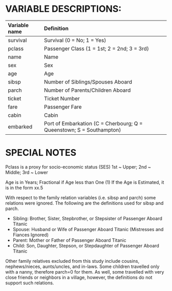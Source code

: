 # VARIABLE DESCRIPTIONS: 

Variable name   | Definition
:-------------- | :-------------
survival        | Survival (0 = No; 1 = Yes)  
pclass          | Passenger Class (1 = 1st; 2 = 2nd; 3 = 3rd)  
name            | Name  
sex             | Sex  
age             | Age  
sibsp           | Number of Siblings/Spouses Aboard  
parch           | Number of Parents/Children Aboard  
ticket          | Ticket Number  
fare            | Passenger Fare  
cabin           | Cabin  
embarked        | Port of Embarkation (C = Cherbourg; Q = Queenstown; S = Southampton)  

# SPECIAL NOTES
Pclass is a proxy for socio-economic status (SES)
1st ~ Upper; 2nd ~ Middle; 3rd ~ Lower

Age is in Years; Fractional if Age less than One (1)
If the Age is Estimated, it is in the form xx.5

With respect to the family relation variables (i.e. sibsp and parch)
some relations were ignored.  The following are the definitions used
for sibsp and parch.

- Sibling:  Brother, Sister, Stepbrother, or Stepsister of Passenger Aboard Titanic
- Spouse:   Husband or Wife of Passenger Aboard Titanic (Mistresses and Fiances Ignored)
- Parent:   Mother or Father of Passenger Aboard Titanic
- Child:    Son, Daughter, Stepson, or Stepdaughter of Passenger Aboard Titanic

Other family relatives excluded from this study include cousins,
nephews/nieces, aunts/uncles, and in-laws.  Some children travelled
only with a nanny, therefore parch=0 for them.  As well, some
travelled with very close friends or neighbors in a village, however,
the definitions do not support such relations.
